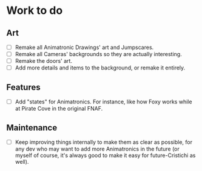 # Work to do

## Art
- [ ] Remake all Animatronic Drawings' art and Jumpscares.
- [ ] Remake all Cameras' backgrounds so they are actually interesting.
- [ ] Remake the doors' art.
- [ ] Add more details and items to the background, or remake it entirely.

## Features
- [ ] Add "states" for Animatronics. For instance, like how Foxy works while at Pirate Cove in the original FNAF.

## Maintenance
- [ ] Keep improving things internally to make them as clear as possible, for any dev who may want to add more Animatronics in the future (or myself of course, it's always good to make it easy for future-Cristichi as well).
